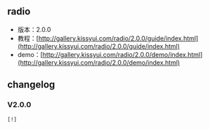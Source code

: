 ## radio

* 版本：2.0.0
* 教程：[http://gallery.kissyui.com/radio/2.0.0/guide/index.html](http://gallery.kissyui.com/radio/2.0.0/guide/index.html)
* demo：[http://gallery.kissyui.com/radio/2.0.0/demo/index.html](http://gallery.kissyui.com/radio/2.0.0/demo/index.html)

## changelog

### V2.0.0

    [!]


